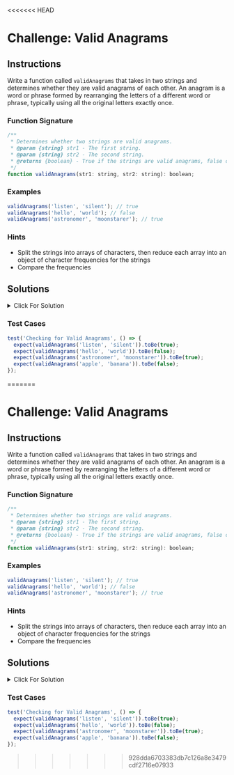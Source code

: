 <<<<<<< HEAD
# Challenge: Valid Anagrams

## Instructions

Write a function called `validAnagrams` that takes in two strings and determines whether they are valid anagrams of each other. An anagram is a word or phrase formed by rearranging the letters of a different word or phrase, typically using all the original letters exactly once.

### Function Signature

```js
/**
 * Determines whether two strings are valid anagrams.
 * @param {string} str1 - The first string.
 * @param {string} str2 - The second string.
 * @returns {boolean} - True if the strings are valid anagrams, false otherwise.
 */
function validAnagrams(str1: string, str2: string): boolean;
```

### Examples

```js
validAnagrams('listen', 'silent'); // true
validAnagrams('hello', 'world'); // false
validAnagrams('astronomer', 'moonstarer'); // true
```

### Hints

- Split the strings into arrays of characters, then reduce each array into an object of character frequencies for the strings
- Compare the frequencies

## Solutions

<details>
  <summary>Click For Solution</summary>

```js
function validAnagrams(str1, str2) {
  const freqCount1 = str1.split('').reduce((acc, char) => {
    acc[char] = (acc[char] || 0) + 1;
    return acc;
  }, {});

  const freqCount2 = str2.split('').reduce((acc, char) => {
    acc[char] = (acc[char] || 0) + 1;
    return acc;
  }, {});

  return Object.keys(freqCount1).every(
    (char) => freqCount1[char] === freqCount2[char]
  );
}
```

### Explanation

- Create a variable `freqCount1` and assign it to the result of calling `reduce` on `str1.split('')`. This will create an object that contains the frequency count of each character in `str1`. For example, `validAnagrams('listen', 'silent')` will return `{ l: 1, i: 1, s: 1, t: 1, e: 1, n: 1 }` for `freqCount1`.
- Do the same for `freqCount2` and assign it to the result of calling `reduce` on `str2.split('')`. This will create an object that contains the frequency count of each character in `str2`.
- Object.keys will check if every character in `freqCount1` has the same frequency count in `freqCount2`. If all of the frequency counts are equal, `every` will return `true`. If any of the frequency counts are not equal, `every` will return `false` and we will know that the strings are not valid anagrams.

</details>

### Test Cases

```js
test('Checking for Valid Anagrams', () => {
  expect(validAnagrams('listen', 'silent')).toBe(true);
  expect(validAnagrams('hello', 'world')).toBe(false);
  expect(validAnagrams('astronomer', 'moonstarer')).toBe(true);
  expect(validAnagrams('apple', 'banana')).toBe(false);
});
```
=======
# Challenge: Valid Anagrams

## Instructions

Write a function called `validAnagrams` that takes in two strings and determines whether they are valid anagrams of each other. An anagram is a word or phrase formed by rearranging the letters of a different word or phrase, typically using all the original letters exactly once.

### Function Signature

```js
/**
 * Determines whether two strings are valid anagrams.
 * @param {string} str1 - The first string.
 * @param {string} str2 - The second string.
 * @returns {boolean} - True if the strings are valid anagrams, false otherwise.
 */
function validAnagrams(str1: string, str2: string): boolean;
```

### Examples

```js
validAnagrams('listen', 'silent'); // true
validAnagrams('hello', 'world'); // false
validAnagrams('astronomer', 'moonstarer'); // true
```

### Hints

- Split the strings into arrays of characters, then reduce each array into an object of character frequencies for the strings
- Compare the frequencies

## Solutions

<details>
  <summary>Click For Solution</summary>

```js
function validAnagrams(str1, str2) {
  const freqCount1 = str1.split('').reduce((acc, char) => {
    acc[char] = (acc[char] || 0) + 1;
    return acc;
  }, {});

  const freqCount2 = str2.split('').reduce((acc, char) => {
    acc[char] = (acc[char] || 0) + 1;
    return acc;
  }, {});

  return Object.keys(freqCount1).every(
    (char) => freqCount1[char] === freqCount2[char]
  );
}
```

### Explanation

- Create a variable `freqCount1` and assign it to the result of calling `reduce` on `str1.split('')`. This will create an object that contains the frequency count of each character in `str1`. For example, `validAnagrams('listen', 'silent')` will return `{ l: 1, i: 1, s: 1, t: 1, e: 1, n: 1 }` for `freqCount1`.
- Do the same for `freqCount2` and assign it to the result of calling `reduce` on `str2.split('')`. This will create an object that contains the frequency count of each character in `str2`.
- Object.keys will check if every character in `freqCount1` has the same frequency count in `freqCount2`. If all of the frequency counts are equal, `every` will return `true`. If any of the frequency counts are not equal, `every` will return `false` and we will know that the strings are not valid anagrams.

</details>

### Test Cases

```js
test('Checking for Valid Anagrams', () => {
  expect(validAnagrams('listen', 'silent')).toBe(true);
  expect(validAnagrams('hello', 'world')).toBe(false);
  expect(validAnagrams('astronomer', 'moonstarer')).toBe(true);
  expect(validAnagrams('apple', 'banana')).toBe(false);
});
```
>>>>>>> 928dda6703383db7c126a8e3479cdf2716e07933
